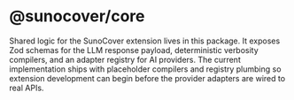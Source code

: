# @sunocover/core

Shared logic for the SunoCover extension lives in this package. It exposes Zod schemas for the
LLM response payload, deterministic verbosity compilers, and an adapter registry for AI
providers. The current implementation ships with placeholder compilers and registry plumbing so
extension development can begin before the provider adapters are wired to real APIs.
